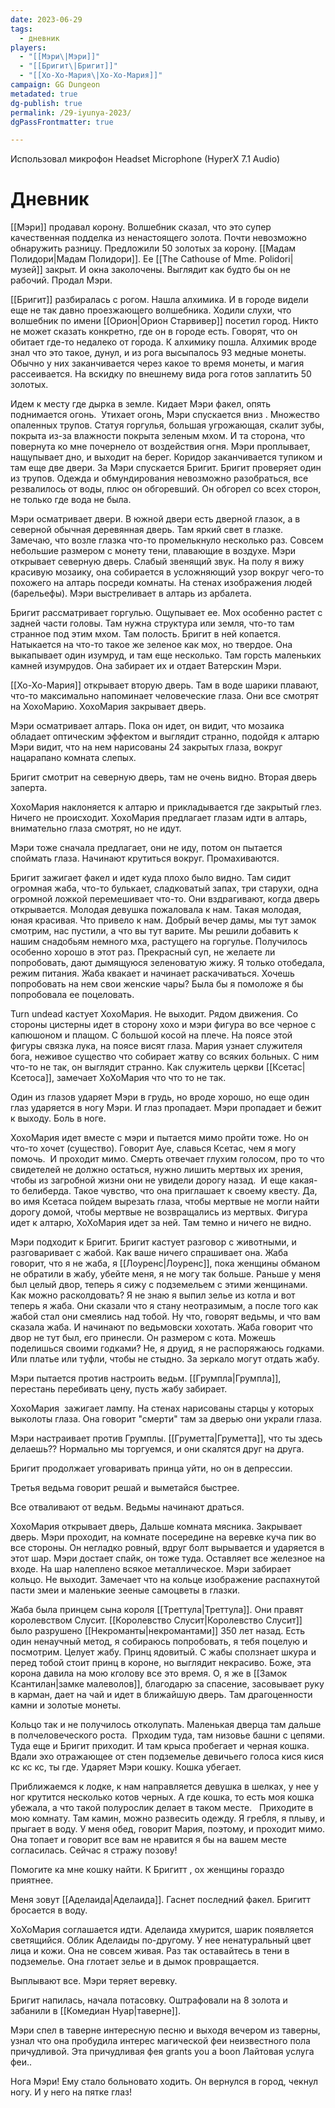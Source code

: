 ```yaml
---
date: 2023-06-29
tags:
  - дневник
players:
  - "[[Мэри\|Мэри]]"
  - "[[Бригит\|Бригит]]"
  - "[[Хо-Хо-Мария\|Хо-Хо-Мария]]"
campaign: GG Dungeon
metadated: true
dg-publish: true
permalink: /29-iyunya-2023/
dgPassFrontmatter: true

---
```



Использовал микрофон Headset Microphone (HyperX 7.1 Audio)

# Дневник

[[Мэри]] продавал корону. Волшебник сказал, что это супер качественная подделка из ненастоящего золота. Почти невозможно обнаружить разницу. Предложили 50 золотых за корону. [[Мадам Полидори\|Мадам Полидори]]. Ее [[The Cathouse of Mme. Polidori\|музей]] закрыт. И окна заколочены. Выглядит как будто бы он не рабочий. Продал Мэри.

[[Бригит]] разбиралась с рогом. Нашла алхимика. И в городе видели еще не так давно проезжающего волшебника. Ходили слухи, что волшебник по имени [[Орион\|Орион Старвивер]] посетил город. Никто не может сказать конкретно, где он в городе есть. Говорят, что он обитает где-то недалеко от города. К алхимику пошла. Алхимик вроде знал что это такое, дунул, и из рога высыпалось 93 медные монеты. Обычно у них заканчивается через какое то время монеты, и магия рассеивается. На вскидку по внешнему вида рога готов заплатить 50 золотых.

Идем к месту где дырка в земле. Кидает Мэри факел, опять поднимается огонь.  Утихает огонь, Мэри спускается вниз . Множество опаленных трупов. Статуя горгулья, большая угрожающая, скалит зубы, покрыта из-за влажности покрыта зеленым мхом. И та сторона, что повернута ко мне почернело от воздействия огня. Мэри проплывает, нащупывает дно, и выходит на берег. Коридор заканчивается тупиком и там еще две двери. За Мэри спускается Бригит. Бригит проверяет один из трупов. Одежда и обмундирования невозможно разобраться, все резвалилось от воды, плюс он обгоревший. Он обгорел со всех сторон, не только где вода не была.

Мэри осматривает двери. В южной двери есть дверной глазок, а в северной обычная деревянная дверь. Там яркий свет в глазке. Замечаю, что возле глазка что-то промелькнуло несколько раз. Совсем небольшие размером с монету тени, плавающие в воздухе. Мэри открывает северную дверь. Слабый звенящий звук. На полу я вижу красивую мозаику, она собирается в усложняющий узор вокруг чего-то похожего на алтарь посреди комнаты. На стенах изображения людей (барельефы). Мэри выстреливает в алтарь из арбалета.

Бригит рассматривает горгулью. Ощупывает ее. Мох особенно растет с задней части головы. Там нужна структура или земля, что-то там странное под этим мхом. Там полость. Бригит в ней копается. Натыкается на что-то такое же зеленое как мох, но твердое. Она выкапывает один изумруд, и там еще несколько. Там горсть маленьких камней изумрудов. Она забирает их и отдает Ватерскин Мэри.

[[Хо-Хо-Мария]] открывает вторую дверь. Там в воде шарики плавают, что-то максимально напоминает человеческие глаза. Они все смотрят на ХохоМарию. ХохоМария закрывает дверь.

Мэри осматривает алтарь. Пока он идет, он видит, что мозаика обладает оптическим эффектом и выглядит странно, подойдя к алтарю Мэри видит, что на нем нарисованы 24 закрытых глаза, вокруг нацарапано комната слепых.

Бригит смотрит на северную дверь, там не очень видно. Вторая дверь заперта.

ХохоМария наклоняется к алтарю и прикладывается где закрытый глез. Ничего не происходит. ХохоМария предлагает глазам идти в алтарь, внимательно глаза смотрят, но не идут.

Мэри тоже сначала предлагает, они не иду, потом он пытается споймать глаза. Начинают крутиться вокруг. Промахиваются.

Бригит зажигает факел и идет куда плохо было видно. Там сидит огромная жаба, что-то булькает, сладковатый запах, три старухи, одна огромной ложкой перемешивает что-то. Они вздрагивают, когда дверь открывается. Молодая девушка пожаловала к нам. Такая молодая, юная красивая. Что привело к нам. Добрый вечер дамы, мы тут замок смотрим, нас пустили, а что вы тут варите. Мы решили добавить к нашим снадобьям немного мха, растущего на горгулье. Получилось особенно хорошо в этот раз. Прекрасный суп, не желаете ли попробовать, дают дымящуюся зеленоватую жижу. Я только отобедала, режим питания. Жаба квакает и начинает раскачиваться. Хочешь попробовать на нем свои женские чары? Была бы я помоложе я бы попробовала ее поцеловать.

Turn undead кастует ХохоМария. Не выходит. Рядом движения. Со стороны цистерны идет в сторону хохо и мэри фигура во все черное с капюшоном и плащом. С большой косой на плече. На поясе этой фигуры связка лука, на поясе висят глаза. Мария узнает служителя бога, неживое существо что собирает жатву со всяких больных. С ним что-то не так, он выглядит странно. Как служитель церкви [[Ксетас\|Ксетоса]], замечает ХоХоМария что что то не так.

Один из глазов ударяет Мэри в грудь, но вроде хорошо, но еще один глаз ударяется в ногу Мэри. И глаз пропадает. Мэри пропадает и бежит к выходу. Боль в ноге.

ХохоМария идет вместе с мэри и пытается мимо пройти тоже. Но он что-то хочет (существо). Говорит Ауе, славься Ксетас, чем я могу помочь.  И проходит мимо. Смерть отвечает глухим голосом, про то что свидетелей не должно остаться, нужно лишить мертвых их зрения, чтобы из загробной жизни они не увидели дорогу назад.  И еще какая-то белиберда. Такое чувство, что она приглашает к своему квесту. Да, во имя Ксетаса пойдем вырезать глаза, чтобы мертвые не могли найти дорогу домой, чтобы мертвые не возвращались из мертвых. Фигура идет к алтарю, ХоХоМария идет за ней. Там темно и ничего не видно.

Мэри подходит к Бригит. Бригит кастует разговор с животными, и разговаривает с жабой. Как ваше ничего спрашивает она. Жаба говорит, что я не жаба, я [[Лоуренс\|Лоуренс]], пока женщины обманом не обратили в жабу, убейте меня, я не могу так больше. Раньше у меня был целый двор, теперь я сижу с подземельем с этими женщинами. Как можно расколдовать? Я не знаю я выпил зелье из котла и вот теперь я жаба. Они сказали что я стану неотразимым, а после того как жабой стал они смеялись над тобой. Ну что, говорят ведьмы, и что вам сказала жаба. И начинают по ведьмовски хохотать. Жаба говорит что двор не тут был, его принесли. Он размером с кота. Можешь поделишься своими годками? Не, я друид, я не распоряжаюсь годками. Или платье или туфли, чтобы не стыдно. За зеркало могут отдать жабу.

Мэри пытается против настроить ведьм. [[Грумпла\|Грумпла]], перестань перебивать цену, пусть жабу забирает.

ХохоМария  зажигает лампу. На стенах нарисованы старцы у которых выколоты глаза. Она говорит "смерти" там за дверью они украли глаза.

Мэри настраивает против Грумплы. [[Груметта\|Груметта]], что ты здесь делаешь?? Нормально мы торгуемся, и они скалятся друг на друга.

Бригит продолжает уговаривать принца уйти, но он в депрессии.

Третья ведьма говорит решай и выметайся быстрее.

Все отваливают от ведьм. Ведьмы начинают драться.

ХохоМария открывает дверь, Дальше комната мясника. Закрывает дверь. Мэри проходит, на комнате посередине на веревке куча пик во все стороны. Он негладко ровный, вдруг болт вырывается и ударяется в этот шар. Мэри достает спайк, он тоже туда. Оставляет все железное на входе. На шар налеплено всякое металлическое. Мэри забирает кольцо. Не выходит. Замечает что на кольце изображение распахнутой пасти змеи и маленькие зееные самоцветы в глазки.

Жаба была принцем сына короля [[Треттула\|Треттула]]. Они правят королевством Слусит. [[Королевство Слусит\|Королевство Слусит]] было разрушено [[Некроманты\|некромантами]] 350 лет назад. Есть один ненаучный метод, я собираюсь попробовать, я тебя поцелую и посмотрим. Целует жабу. Принц ядовитый. С жабы сползнает шкура и перед тобой стоит принц в короне, но выглядит некрасиво. Боже, эта корона давила на мою кголову все это время. О, я же в [[Замок Ксантилан\|замке малеволов]], благодарю за спасение, засовывает руку в карман, дает на чай и идет в ближайшую дверь. Там драгоценности камни и золотые монеты.

Кольцо так и не получилось отколупать. Маленькая дверца там дальше в полчеловеческого роста.  Прходим туда, там низовье башни с цепями. Туда еще и Бригит приходит. И там крыса пробегает и черная кошка. Вдали эхо отражающее от стен подземелье девичьего голоса кися кися кс кс кс, ты где. Ударяет Мэри кошку. Кошка убегает.

Приближаемся к лодке, к нам направляется девушка в шелках, у нее у ног крутится несколько котов черных. А где кошка, то есть моя кошка убежала, а что такой полурослик делает в таком месте.   Приходите в мою комнату. Там камин, можно развесить одежду. Я гребля, я плыву, и прыгает в воду. У меня обед, говорит Мария, поэтому, и проходит мимо. Она топает и говорит все вам не нравится я бы на вашем месте согласилась. Сейчас я стражу позову!

Помогите ка мне кошку найти. К Бригитт , ох женщины гораздо приятнее.

Меня зовут [[Аделаида\|Аделаида]]. Гаснет последний факел. Бригитт бросается в воду.

ХоХоМария соглашается идти. Аделаида хмурится, шарик появляется светящийся. Облик Аделаиды по-другому. У нее ненатуральный цвет лица и кожи. Она не совсем живая. Раз так оставайтесь в тени в подземелье. Она глотает зелье и в дымок провращается.

Выплывают все. Мэри теряет веревку.

Бригит напилась, начала потасовку. Оштрафовали на 8 золота и забанили в [[Комедиан Нуар\|таверне]].

Мэри спел в таверне интересную песню и выходя вечером из таверны, узнал что она пробудила интерес магической феи неизвестного пола причудливой. Эта причудливая фея grants you a boon Лайтовая услуга феи..

Нога Мэри! Ему стало больновато ходить. Он вернулся в город, чекнул ногу. И у него на пятке глаз!